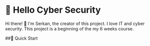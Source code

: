 
# 🌟 Hello Cyber Security

Hi there! 👋 I'm Serkan, the creator of this project. I love IT and cyber security. This project is a beginning of the my 6 weeks course.

##🚀 Quick Start

